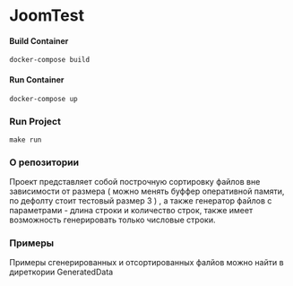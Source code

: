 # JoomTest

#### Build Container
`docker-compose build`

#### Run Container
`docker-compose up`

### Run Project
`make run`

### О репозитории
Проект представляет собой построчную сортировку файлов вне зависимости от размера ( можно менять буффер оперативной памяти, по дефолту стоит тестовый размер 3 )
, а также генератор файлов с параметрами - длина строки и количество строк, также имеет возможность генерировать только числовые строки.

### Примеры
Примеры сгенерированных и отсортированных фалйов можно найти в диреткории GeneratedData
